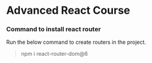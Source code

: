# Advanced React Course

### Command to install react router

Run the below command to create routers in the project.

>npm i react-router-dom@6
